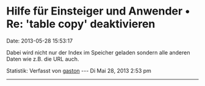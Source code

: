 Hilfe für Einsteiger und Anwender • Re: \'table copy\' deaktivieren
===================================================================

Date: 2013-05-28 15:53:17

Dabei wird nicht nur der Index im Speicher geladen sondern alle anderen
Daten wie z.B. die URL auch.

Statistik: Verfasst von
[gaston](http://forum.yacy-websuche.de/memberlist.php?mode=viewprofile&u=918)
--- Di Mai 28, 2013 2:53 pm

------------------------------------------------------------------------
